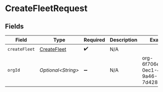 # CreateFleetRequest


## Fields

| Field                                             | Type                                              | Required                                          | Description                                       | Example                                           |
| ------------------------------------------------- | ------------------------------------------------- | ------------------------------------------------- | ------------------------------------------------- | ------------------------------------------------- |
| `createFleet`                                     | [CreateFleet](../../models/shared/CreateFleet.md) | :heavy_check_mark:                                | N/A                                               |                                                   |
| `orgId`                                           | *Optional\<String>*                               | :heavy_minus_sign:                                | N/A                                               | org-6f706e83-0ec1-437a-9a46-7d4281eb2f39          |